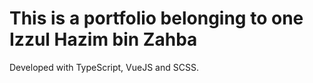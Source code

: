 # This is a portfolio belonging to one Izzul Hazim bin Zahba 

Developed with TypeScript, VueJS and SCSS.
